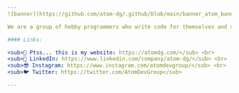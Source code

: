 ```yaml
---
![banner](https://github.com/atom-dg/.github/blob/main/banner_atom_banner.png)

We are a group of hobby programmers who write code for themselves and share it with everyone.

#### Links:

<sub>🤫 Ptss... this is my website: https://atomdg.com/</sub> <br>
<sub>📢 LinkedIn: https://www.linkedin.com/company/atom-dg/</sub> <br>
<sub>😎 Instagram: https://www.instagram.com/atomdevgroup/</sub> <br>
<sub>🐦 Twitter: https://twitter.com/AtomDevGroup</sub>

---
```

